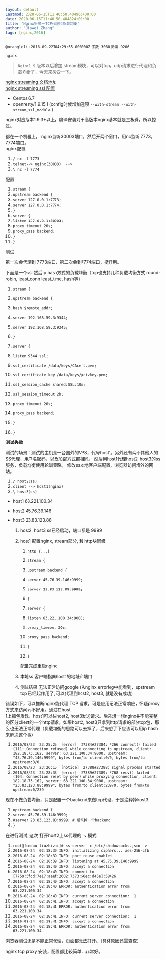 ```yaml
---
layout: default
Lastmod: 2020-06-15T11:40:50.404966+00:00
date: 2020-06-15T11:40:50.404824+00:00
title: "Nginx折腾－TCP代理和负载均衡"
author: "Jiawei Zhang"
tags: [nginx,2016]
---
```


`@orangleliu` `2016-09-22T04:29:55.000000Z` `字数 3080` `阅读 9206`

`nginx`

> `Nginx1.9` 版本以后增加 stream模块，可以对tcp，udp请求进行代理和负载均衡了，今天来感受一下。

[nginx streaming 文档地址](https://nginx.org/en/docs/stream/ngx_stream_core_module.html)  
[nginx streaming ssl 配置](https://www.nginx.com/resources/admin-guide/nginx-tcp-ssl-termination/)

*   Centos 6.7
*   openresty/1.9.15.1 (config时候增加选项 `--with-stream --with-stream_ssl_module` )

nginx对应版本1.9.3+以上，编译安装对于高版本nginx基本就是三板斧，所以掠过。

都在一个机器上， nginx监听30003端口，然后开两个窗口，用nc监听 7773，7774端口。  
nginx配置

1.   `/ nc -l 7773`
2.  `telnet--> nginx(30003)  -->`
3.   `\ nc -l 7774`

配置

1.  `stream {`
2.   `upstream backend {`
3.   `server 127.0.0.1:7773;`
4.   `server 127.0.0.1:7774;`
5.   `}`
6.   `server {`
7.   `listen 127.0.0.1:30003;`
8.   `proxy_timeout 20s;`
9.   `proxy_pass backend;`
10.   `}`
11.  `}`

测试

第一次会代理到 7773端口，第二次会到7774端口，挺好用。

下面是一个ssl 然后ip hash方式的负载均衡（tcp也支持几种负载均衡方式 round-robin, least\_conn least\_time, hash等）

1.  `stream {`
2.   `upstream backend {`
3.   `hash $remote_addr;`
4.   `server 192.168.59.3:9344;`
5.   `server 192.168.59.3:9345;`
6.   `}`

8.   `server {`
9.   `listen 9344 ssl;`

11.   `ssl_certificate /data/keys/CAcert.pem;`
12.   `ssl_certificate_key /data/keys/privkey.pem;`
13.   `ssl_session_cache shared:SSL:10m;`
14.   `ssl_session_timeout 2h;`
15.   `proxy_timeout 20s;`
16.   `proxy_pass backend;`
17.   `}`
18.  `}`

**测试失败**

测试的场景：测试的主机是一台国外的VPS，代号host1。另外还有两个其他人的SS代理，用户名密码，以及加密方式都相同。 然后用host1代理host2, host3的ss服务，负载均衡使用轮训策略。 修改ss本地客户端配置，浏览器访问墙外的网站。

1.   `/ host2(ss)`
2.  `client --> host1(nginx)` 
3.   `\ host3(ss)`

*   host1 63.221.100.34
*   host2 45.76.39.146
*   host3 23.83.123.88
    
    1.  host2, host3 ss已经启动，端口都是 9999
    2.  host1 配置nginx, stream部分, 和 http块同级
        
        1.  `http {...}`
        
        3.  `stream {`
        4.   `upstream backend {`
        5.   `server 45.76.39.146:9999;`
        6.   `server 23.83.123.88:9999;` 
        7.   `}`
        
        9.   `server {`
        10.   `listen 63.221.100.34:9000;`
        11.   `proxy_timeout 20s;`
        12.   `proxy_pass backend;`
        13.   `}`
        14.  `}`
        
        配置完成重启nginx
        
    3.  本地ss 客户端指向host1的地址和端口
        
    4.  测试结果 无法正常访问google (从nginx errorlog中能看到，upstream tcp 已经起作用了, 可以代理到host2, host3, 就是没有成功)

错误如下，可以推断nginx能代理 TCP 请求，可是应用无法正常响应，怀疑proxy 方式来访问ss不好用。通过在host  
1上抓包发现，host1可以往host2, host3发送请求。后来想一想nginx并不能完整的区分client的一个http请求，如果host2, host3只拿到http请求的部分tcp包，那么也无法正常代理（负载均衡的思路可以去掉了，后来想了下应该可以用ip hash来解决这个事）

1.  `2016/08/23  23:25:25  [error]  27384#27384: *266 connect() failed (111: Connection refused) while connecting to upstream, client: 182.18.73.162, server: 63.221.100.34:9000, upstream: "45.76.39.146:9999", bytes from/to client:0/0, bytes from/to upstream:0/0`
2.  `2016/08/23  23:26:15  [notice]  27388#27388: signal process started`
3.  `2016/08/23  23:28:33  [error]  27389#27389: *768 recv() failed (104: Connection reset by peer) while proxying connection, client: 182.18.73.162, server: 63.221.100.34:9000, upstream: "23.83.123.88:9999", bytes from/to client:239/0, bytes from/to upstream:0/239`

现在不做负载均衡，只是配置一个backend来做tcp代理，于是注释掉host3.

1.  `upstream backend {`
2.   `server 45.76.39.146:9999;`
3.   `#server 23.83.123.88:9999; # 后来掉一个backend`
4.  `}`

在进行测试, 这次 打开host2上ss代理的 `-v` 模式

1.  `root@fendou liuzhizhi]# ss-server -c /etc/shadowsocks.json -v`
2.   `2016-08-24  02:18:39 INFO: initializing ciphers... aes-256-cfb`
3.   `2016-08-24  02:18:39 INFO: port reuse enabled`
4.   `2016-08-24  02:18:39 INFO: listening at 45.76.39.146:9999`
5.   `2016-08-24  02:18:40 INFO: accept a connection`
6.   `2016-08-24  02:18:40 INFO: connect to [7759:5fcd:7e17:aaef:2602:7373:56ec:d45e]:58426`
7.   `2016-08-24  02:18:40 INFO: accept a connection`
8.   `2016-08-24  02:18:40 ERROR: authentication error from  63.221.100.34`
9.   `2016-08-24  02:18:40 INFO: current server connection:  1`
10.   `2016-08-24  02:18:41 INFO: accept a connection`
11.   `2016-08-24  02:18:41 ERROR: authentication error from  63.221.100.34`
12.   `2016-08-24  02:18:41 INFO: current server connection:  1`
13.   `2016-08-24  02:18:41 INFO: accept a connection`
14.   `2016-08-24  02:18:41 ERROR: authentication error from  63.221.100.34`

浏览器测试还是不能正常代理，页面都无法打开。（具体原因还需查查）

nginx tcp proxy 安装，配置都比较简单，非常好。

